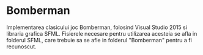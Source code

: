 # Bomberman

Implementarea clasicului joc Bomberman, folosind Visual Studio 2015 si libraria grafica SFML. Fisierele necesare pentru utilizarea acesteia se afla in folderul SFML, care trebuie sa se afle in folderul "Bomberman" pentru a fi recunoscut.
